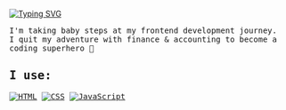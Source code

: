 [![Typing SVG](https://readme-typing-svg.demolab.com?font=courier+new&size=30&duration=3000&pause=10&color=FF0FA2&width=435&lines=Hello!+I'm+Gosia++%F0%9F%91%8B)](https://git.io/typing-svg)

<samp>
    I'm taking baby steps at my frontend development journey. <br>
  I quit my adventure with finance & accounting to become a coding superhero 🎉

  ## <b>I use:</b>
<a href="https://github.com/search?q=user%3ADenverCoder1+language%3Ahtml"><img alt="HTML" src="https://img.shields.io/badge/HTML-E34F26.svg?logo=html5&logoColor=white"></a>
  <a href="https://github.com/search?q=user%3ADenverCoder1+language%3Acss"><img alt="CSS" src="https://img.shields.io/badge/CSS-1572B6.svg?logo=css3&logoColor=white"></a>
   <a href="https://github.com/search?q=user%3ADenverCoder1+language%3Ajavascript"><img alt="JavaScript" src="https://img.shields.io/badge/JavaScript-F7DF1E.svg?logo=javascript&logoColor=black"></a>
